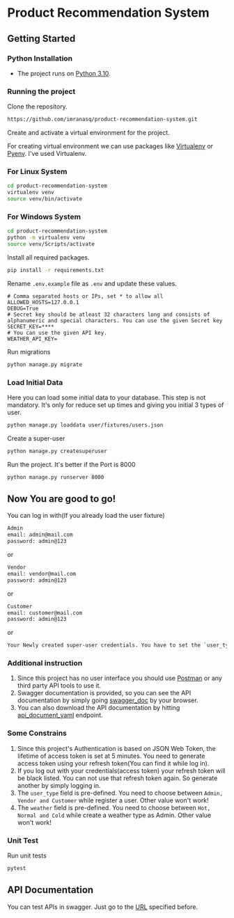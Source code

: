 # Product Recommendation System
## Getting Started
### Python Installation
* The project runs on [Python 3.10](https://www.python.org/downloads/).

### Running the project
Clone the repository.

```sh
https://github.com/imranasq/product-recommendation-system.git
```
Create and activate a virtual environment for the project.

For creating virtual environment we can use packages like [Virtualenv](https://pypi.org/project/virtualenv/) or [Pyenv](https://github.com/pyenv/pyenv). I've used Virtualenv.
### For Linux System
```sh
cd product-recommendation-system
virtualenv venv
source venv/bin/activate
```

### For Windows System
```sh
cd product-recommendation-system
python -m virtualenv venv
source venv/Scripts/activate
```
Install all required packages.

```sh
pip install -r requirements.txt
```

Rename `.env.example` file as `.env` and update these values.
```env
# Comma separated hosts or IPs, set * to allow all
ALLOWED_HOSTS=127.0.0.1
DEBUG=True
# Secret key should be atleast 32 characters long and consists of alphanumeric and special characters. You can use the given Secret key
SECRET_KEY=****
# You can use the given API key. 
WEATHER_API_KEY=
```

Run migrations
```sh
python manage.py migrate
```

### Load Initial Data
Here you can load some initial data to your database. This step is not mandatory. It's only for reduce set up times and giving you initial 3 types of user.
```sh
python manage.py loaddata user/fixtures/users.json
```
Create a super-user
```sh
python manage.py createsuperuser
```
Run the project. It's better if the Port is 8000
```sh
python manage.py runserver 8000
```
## Now You are good to go!
You can log in with(If you already load the user fixture)
```sh
Admin 
email: admin@mail.com
password: admin@123
```
or
```sh
Vendor
email: vendor@mail.com
password: admin@123
```
or
```sh
Customer
email: customer@mail.com
password: admin@123
```
or
```sh
Your Newly created super-user credentials. You have to set the `user_type` as `Admin` from admin panel for further operation with super admin.
```
### Additional instruction
1. Since this project has no user interface you should use [Postman](https://www.postman.com/downloads/?utm_source=postman-home) or any third party API tools to use it.
2. Swagger documentation is provided, so you can see the API documentation by simply going [swagger_doc](http://127.0.0.1:8000/swagger/) by your browser. 
3. You can also download the API documentation by hitting [api_document_yaml](http://127.0.0.1:8000/schema/) endpoint.

### Some Constrains 
1. Since this project's Authentication is based on JSON Web Token, the lifetime of access token is set at 5 minutes. You need to generate access token using your refresh token(You can find it while log in).
2. If you log out with your credentials(access token) your refresh token will be black listed. You can not use that refresh token again. So generate another by simply logging in.
3. The `user_type` field is pre-defined. You need to choose between `Admin, Vendor and Customer` while register a user. Other value won't work!
4. The `weather` field is pre-defined. You need to choose between `Hot, Normal and Cold` while create a weather type as Admin. Other value won't work!

### Unit Test
Run unit tests
```sh
pytest
```

## API Documentation
You can test APIs in swagger. Just go to the [URL](http://127.0.0.1:8000/swagger/) specified before. 
